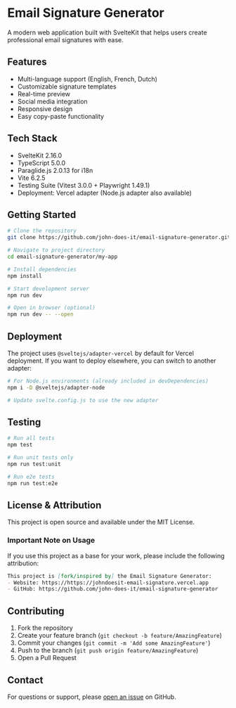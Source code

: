 
# Email Signature Generator

A modern web application built with SvelteKit that helps users create professional email signatures with ease.

## Features

- Multi-language support (English, French, Dutch)
- Customizable signature templates
- Real-time preview
- Social media integration
- Responsive design
- Easy copy-paste functionality

## Tech Stack

- SvelteKit 2.16.0
- TypeScript 5.0.0
- Paraglide.js 2.0.13 for i18n
- Vite 6.2.5
- Testing Suite (Vitest 3.0.0 + Playwright 1.49.1)
- Deployment: Vercel adapter (Node.js adapter also available)

## Getting Started

```bash
# Clone the repository
git clone https://github.com/john-does-it/email-signature-generator.git

# Navigate to project directory
cd email-signature-generator/my-app

# Install dependencies
npm install

# Start development server
npm run dev

# Open in browser (optional)
npm run dev -- --open
```

## Deployment

The project uses `@sveltejs/adapter-vercel` by default for Vercel deployment. If you want to deploy elsewhere, you can switch to another adapter:

```bash
# For Node.js environments (already included in devDependencies)
npm i -D @sveltejs/adapter-node

# Update svelte.config.js to use the new adapter
```

## Testing

```bash
# Run all tests
npm test

# Run unit tests only
npm run test:unit

# Run e2e tests
npm run test:e2e
```

## License & Attribution

This project is open source and available under the MIT License.

### Important Note on Usage

If you use this project as a base for your work, please include the following attribution:

```markdown
This project is [fork/inspired by] the Email Signature Generator:
- Website: https://https://johndoesit-email-signature.vercel.app
- GitHub: https://github.com/john-does-it/email-signature-generator
```

## Contributing

1. Fork the repository
2. Create your feature branch (`git checkout -b feature/AmazingFeature`)
3. Commit your changes (`git commit -m 'Add some AmazingFeature'`)
4. Push to the branch (`git push origin feature/AmazingFeature`)
5. Open a Pull Request

## Contact

For questions or support, please [open an issue](https://github.com/john-does-it/email-signature-generator/issues) on GitHub.
